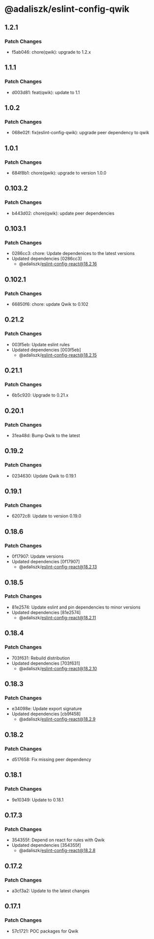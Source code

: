 # @adaliszk/eslint-config-qwik

## 1.2.1

### Patch Changes

- f5ab046: chore(qwik): upgrade to 1.2.x

## 1.1.1

### Patch Changes

- d003d81: feat(qwik): update to 1.1

## 1.0.2

### Patch Changes

- 068e02f: fix(eslint-config-qwik): upgrade peer dependency to qwik

## 1.0.1

### Patch Changes

- 684f8b1: chore(qwik): upgrade to version 1.0.0

## 0.103.2

### Patch Changes

- b443d02: chore(qwik): update peer dependencies

## 0.103.1

### Patch Changes

- 0286cc3: chore: Update dependenices to the latest versions
- Updated dependencies [0286cc3]
  - @adaliszk/eslint-config-react@18.2.16

## 0.102.1

### Patch Changes

- 66850f6: chore: update Qwik to 0.102

## 0.21.2

### Patch Changes

- 003f5eb: Update eslint rules
- Updated dependencies [003f5eb]
  - @adaliszk/eslint-config-react@18.2.15

## 0.21.1

### Patch Changes

- 6b5c920: Upgrade to 0.21.x

## 0.20.1

### Patch Changes

- 31ea48d: Bump Qwik to the latest

## 0.19.2

### Patch Changes

- 0234630: Update Qwik to 0.19.1

## 0.19.1

### Patch Changes

- 62072c8: Update to version 0.19.0

## 0.18.6

### Patch Changes

- 0f17907: Update versions
- Updated dependencies [0f17907]
  - @adaliszk/eslint-config-react@18.2.13

## 0.18.5

### Patch Changes

- 81e2574: Update eslint and pin dependencies to minor versions
- Updated dependencies [81e2574]
  - @adaliszk/eslint-config-react@18.2.11

## 0.18.4

### Patch Changes

- 703f631: Rebuild distribution
- Updated dependencies [703f631]
  - @adaliszk/eslint-config-react@18.2.10

## 0.18.3

### Patch Changes

- e34098e: Update export signature
- Updated dependencies [cb9f458]
  - @adaliszk/eslint-config-react@18.2.9

## 0.18.2

### Patch Changes

- d517658: Fix missing peer dependency

## 0.18.1

### Patch Changes

- 9e10349: Update to 0.18.1

## 0.17.3

### Patch Changes

- 354355f: Depend on react for rules with Qwik
- Updated dependencies [354355f]
  - @adaliszk/eslint-config-react@18.2.8

## 0.17.2

### Patch Changes

- a3cf3a2: Update to the latest changes

## 0.17.1

### Patch Changes

- 57c1721: POC packages for Qwik
